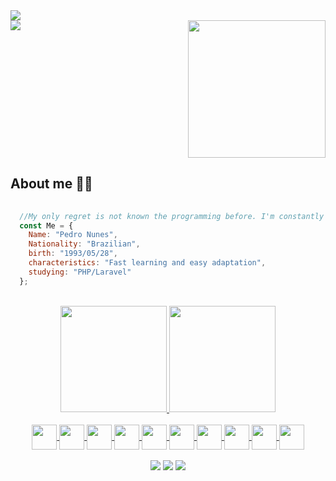 
<img src="https://komarev.com/ghpvc/?username=PedroNunes-Dev&color=00834D&style=flat" />


<div align="center" style="display: flex; justify-content: space-between;" items: center">
<img src="https://readme-typing-svg.herokuapp.com?font=Vollkorn&size=23&duration=4000&color=00834D&center=true&multiline=true&width=500&height=62&lines=What's+up%2C+human%3F;My+name+is+Pedro+and+I'm+a+Web+Developer" />
<div align="center">
    <img width="220px" src="https://portfolio-pedro-nunes.vercel.app/assets/emoji.9ada1fdc.png" />
  </div>
</div>

## About me 🧑‍💻

```js
    
  //My only regret is not known the programming before. I'm constantly evolving!
  const Me = {
    Name: "Pedro Nunes",
    Nationality: "Brazilian",
    birth: "1993/05/28",
    characteristics: "Fast learning and easy adaptation",
    studying: "PHP/Laravel"
  };
```

<div align="center"><br>
  <a href="https://github.com/PedroNunes-Dev">
  <img height="170em" src="https://github-readme-stats.vercel.app/api?username=PedroNunes-Dev&include_all_commits&count_private=true&show_icons=true&theme=nord" />
  <img height="170em" src="https://github-readme-stats.vercel.app/api/top-langs/?username=PedroNunes-Dev&layout=compact&theme=nord" />
</div>
  
<div style="display: inline_block; justify-content: center;" align="center"><br>
  <img align="center" heigth="30px" width="40px" src="https://cdn.jsdelivr.net/gh/devicons/devicon/icons/html5/html5-original.svg" /> 
  <img align="center" heigth="30px" width="40px" src="https://cdn.jsdelivr.net/gh/devicons/devicon/icons/css3/css3-original.svg" /> 
  <img align="center" heigth="30px" width="40px" src="https://cdn.jsdelivr.net/gh/devicons/devicon/icons/javascript/javascript-original.svg" />
  <img align="center" heigth="30px" width="40px" src="https://cdn.jsdelivr.net/gh/devicons/devicon/icons/bootstrap/bootstrap-original.svg" />
  <img align="center" heigth="30px" width="40px" src="https://cdn.jsdelivr.net/gh/devicons/devicon/icons/react/react-original.svg" />
  <img align="center" heigth="30px" width="40px" src="https://cdn.jsdelivr.net/gh/devicons/devicon/icons/php/php-original.svg" />
  <img align="center" heigth="30px" width="40px" src="https://cdn.jsdelivr.net/gh/devicons/devicon/icons/mysql/mysql-original.svg" />
  <img align="center" heigth="30px" width="40px" src="https://cdn.jsdelivr.net/gh/devicons/devicon/icons/ubuntu/ubuntu-plain-wordmark.svg" />
  <img align="center" heigth="30px" width="40px" src="https://cdn.jsdelivr.net/gh/devicons/devicon/icons/vscode/vscode-original.svg" />
  <img align="center" heigth="30px" width="40px" src="https://cdn.jsdelivr.net/gh/devicons/devicon/icons/git/git-original.svg" />
</div>
  
<div align="center"><br>
  <a href="https://www.linkedin.com/in/pedro-filipe-3311b51b4/" target="blank"><img src="https://img.shields.io/badge/LinkedIn-0077B5?style=for-the-badge&logo=linkedin&logoColor=white" target="_blank"></a>
  <a href="mailto=adm.pedronunes@hotmail.com" target="_blank"><img src="https://img.shields.io/badge/Email-0078D4?style=for-the-badge&logo=microsoft-outlook&logoColor=white" target="blank"></a>
  <a href="https://www.instagram.com/pedruhnunes?r=nametag" target="blank"><img src="https://img.shields.io/badge/Instagram-E4405F?style=for-the-badge&logo=instagram&logoColor=white" target="blank"></a>
</div>

